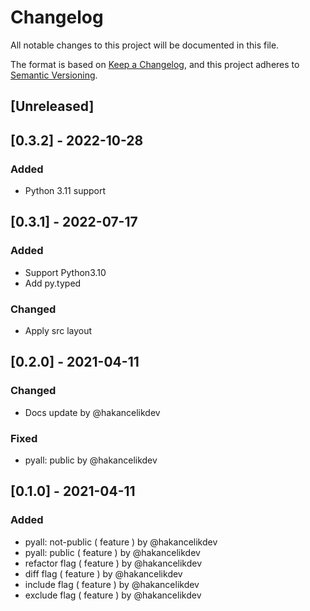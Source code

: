 # Changelog

All notable changes to this project will be documented in this file.

The format is based on [Keep a Changelog](https://keepachangelog.com/en/1.0.0/), and
this project adheres to [Semantic Versioning](https://semver.org/spec/v2.0.0.html).

## [Unreleased]

## [0.3.2] - 2022-10-28

### Added

- Python 3.11 support

## [0.3.1] - 2022-07-17

### Added

- Support Python3.10
- Add py.typed

### Changed

- Apply src layout

## [0.2.0] - 2021-04-11

### Changed

- Docs update by @hakancelikdev

### Fixed

- pyall: public by @hakancelikdev

## [0.1.0] - 2021-04-11

### Added

- pyall: not-public ( feature ) by @hakancelikdev
- pyall: public ( feature ) by @hakancelikdev
- refactor flag ( feature ) by @hakancelikdev
- diff flag ( feature ) by @hakancelikdev
- include flag ( feature ) by @hakancelikdev
- exclude flag ( feature ) by @hakancelikdev
